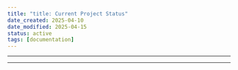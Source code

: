 ```yaml
---
title: "title: Current Project Status"
date_created: 2025-04-10
date_modified: 2025-04-15
status: active
tags: [documentation]
---
```


---

---



